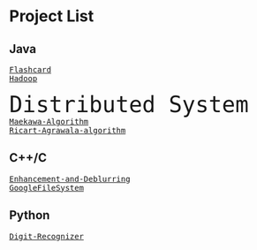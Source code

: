 <h1>Project List</h1>

<h2>Java</h2>
<pre>
<a href="https://github.com/dryadd44651/Flashcard">Flashcard</a>
<a href="https://github.com/dryadd44651/Hadoop">Hadoop</a>
<b></b>
<font size="+10">Distributed System</font>
<a href="https://github.com/dryadd44651/Maekawa-Algorithm">Maekawa-Algorithm</a>
<a href="https://github.com/dryadd44651/Ricart-Agrawala-algorithm">Ricart-Agrawala-algorithm</a>
</pre>
<h2>C++/C</h2>

<pre>
<a href="https://github.com/dryadd44651/Enhancement-and-Deblurring">Enhancement-and-Deblurring</a>
<a href="https://github.com/dryadd44651/GoogleFileSystem">GoogleFileSystem</a>
</pre>

<h2>Python</h2>

<pre>
<a href="https://github.com/dryadd44651/Digit-Recognizer">Digit-Recognizer</a>
</pre>




